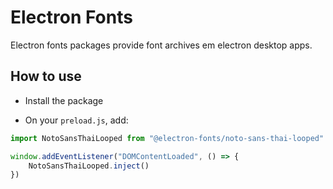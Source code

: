 # Electron Fonts

Electron fonts packages provide font archives em electron desktop apps.

## How to use

* Install the package

* On your `preload.js`, add:

```ts
import NotoSansThaiLooped from "@electron-fonts/noto-sans-thai-looped"

window.addEventListener("DOMContentLoaded", () => {
    NotoSansThaiLooped.inject()
})
```